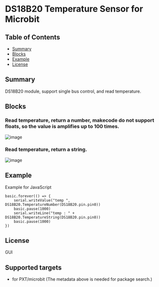 # DS18B20 Temperature Sensor for Microbit 

## Table of Contents

* [Summary](#summary)
* [Blocks](#blocks)
* [Example](#example)
* [License](#license)

## Summary
DS18B20 module, support single bus control, and read temperature.

## Blocks
### Read temperature, return a number, makecode do not support floats, so the value is amplifies up to 100 times.
![image](https://github.com/DFRobot/pxt-ds18b20/blob/master/image/number.png)<br>

### Read temperature, return a string.
![image](https://github.com/DFRobot/pxt-ds18b20/blob/master/image/string.png)<br>

## Example
Example for JavaScript
```
basic.forever(() => {
    serial.writeValue("temp ", DS18B20.TemperatureNumber(DS18B20.pin.pin0))
    basic.pause(1000)
    serial.writeLine("temp : " + DS18B20.TemperatureString(DS18B20.pin.pin0))
    basic.pause(1000)
})
```

## License

GUI
## Supported targets

* for PXT/microbit
(The metadata above is needed for package search.)


